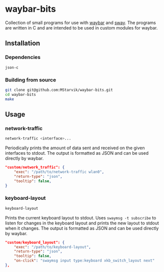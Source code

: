 # waybar-bits
Collection of small programs for use with [waybar](https://github.com/Alexays/Waybar) and [sway](https://github.com/swaywm/sway). The programs are written in C and are intended to be used in custom modules for waybar.

## Installation
### Dependencies
```
json-c
```

### Building from source
```bash
git clone git@github.com:MStarvik/waybar-bits.git
cd waybar-bits
make
```

## Usage
### network-traffic
```bash
network-traffic <interface>...
```
Periodically prints the amount of data sent and received on the given interfaces to stdout. The output is formatted as JSON and can be used directly by waybar.
```json
"custom/network_traffic": {
    "exec": "/path/to/network-traffic wlan0",
    "return-type": "json",
    "tooltip": false,
}
```

### keyboard-layout
```bash
keyboard-layout
```
Prints the current keyboard layout to stdout. Uses `swaymsg -t subscribe` to listen for changes in the keyboard layout and prints the new layout to stdout when it changes. The output is formatted as JSON and can be used directly by waybar.
```json
"custom/keyboard_layout": {
    "exec": "/path/to/keyboard-layout",
    "return-type": "json",
    "tooltip": false,
    "on-click": "swaymsg input type:keyboard xkb_switch_layout next"
},
```
